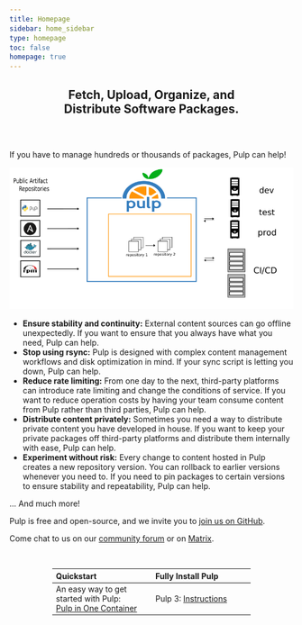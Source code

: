 ```yaml
---
title: Homepage
sidebar: home_sidebar
type: homepage
toc: false
homepage: true
---
```


<div style="width:70%;text-align:center;margin:0 auto;margin-bottom:60px;">
  <p>
    <h2>Fetch, Upload, Organize, and Distribute Software Packages.</h2>
  </p>
</div>

If you have to manage hundreds or thousands of packages, Pulp can help!

![](/images/pulp-workflow-architecture-ha/pulp-101.png)


* **Ensure stability and continuity:** External content sources can go offline unexpectedly.
If you want to ensure that you always have what you need, Pulp can help.
* **Stop using rsync:** Pulp is designed with complex content management workflows and disk optimization in mind.
If your sync script is letting you down, Pulp can help.
* **Reduce rate limiting:** From one day to the next, third-party platforms can introduce rate limiting and change the conditions of service.
If you want to reduce operation costs by having your team consume content from Pulp rather than third parties, Pulp can help.
* **Distribute content privately:** Sometimes you need a way to distribute private content you have developed in house.
If you want to keep your private packages off third-party platforms and distribute them internally with ease, Pulp can help.
* **Experiment without risk:** Every change to content hosted in Pulp creates a new repository version. You can rollback to earlier versions whenever you need to.
If you need to pin packages to certain versions to ensure stability and repeatability, Pulp can help.

... And much more!



Pulp is free and open-source, and we invite you to [join us on GitHub](https://github.com/pulp/).

Come chat to us on our [community forum](https://discourse.pulpproject.org/) or on [Matrix](https://matrix.to/#/#pulp:matrix.org).

&nbsp;

<table style="width:70%;text-align:left;margin:0 auto;margin-bottom:10px;">
  <col style="width:35%">
  <col style="width:35%">
  <thead>
    <tr>
      <th>Quickstart</th>
      <th>Fully Install Pulp</th>
    </tr>
  </thead>
  <tr>
    <td>An easy way to get started with Pulp: <br />
        <a href="https://pulpproject.org/pulp-in-one-container/">Pulp in One Container</a></td>
    <td>Pulp 3: <a href="https://docs.pulpproject.org/installation/index.html">Instructions</a>
        </td>
  </tr>
</table>

